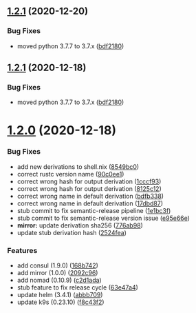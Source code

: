 ## [1.2.1](https://github.com/talismanco/talismanpkgs/compare/v1.2.0...v1.2.1) (2020-12-20)


### Bug Fixes

* moved python 3.7.7 to 3.7.x ([bdf2180](https://github.com/talismanco/talismanpkgs/commit/bdf2180041631d6530e547ee84b2ca84f68da9eb))

## [1.2.1](https://github.com/talismanco/talismanpkgs/compare/v1.2.0...v1.2.1) (2020-12-18)


### Bug Fixes

* moved python 3.7.7 to 3.7.x ([bdf2180](https://github.com/talismanco/talismanpkgs/commit/bdf2180041631d6530e547ee84b2ca84f68da9eb))

# [1.2.0](https://github.com/talismanco/talismanpkgs/compare/v1.1.0...v1.2.0) (2020-12-18)


### Bug Fixes

* add new derivations to shell.nix ([8549bc0](https://github.com/talismanco/talismanpkgs/commit/8549bc0ad7bf946e7a4bb1c7ae29f55a9c4b6f32))
* correct rustc version name ([90c0ee1](https://github.com/talismanco/talismanpkgs/commit/90c0ee12c1d755063e65107c4f39f41a9c32da35))
* correct wrong hash for output derivation ([1cccf93](https://github.com/talismanco/talismanpkgs/commit/1cccf931bdb9f4b35111215d9c6b7fa462282952))
* correct wrong hash for output derivation ([8125c12](https://github.com/talismanco/talismanpkgs/commit/8125c122bf5497db38926a8e6963122817753c75))
* correct wrong name in default derivation ([bdfb338](https://github.com/talismanco/talismanpkgs/commit/bdfb3386451e23c83b552714b4357cc4c3f41b4a))
* correct wrong name in default derivation ([17dbd87](https://github.com/talismanco/talismanpkgs/commit/17dbd87577db55b612be2dc983ce074e45de9812))
* stub commit to fix semantic-release pipeline ([1e1bc3f](https://github.com/talismanco/talismanpkgs/commit/1e1bc3f4c5ad36b51847d1e5c0f206f61bcd18ca))
* stub commit to fix semantic-release version issue ([e95e66e](https://github.com/talismanco/talismanpkgs/commit/e95e66ebe6403c070d2e64d4e8ab136706bca5e0))
* **mirror:** update derivation sha256 ([776ab98](https://github.com/talismanco/talismanpkgs/commit/776ab98a9e1c25bdc4ea9c9f833b8b167f8f84c9))
* update stub derivation hash ([2524fea](https://github.com/talismanco/talismanpkgs/commit/2524feaee84302dc168e33ef47e13a0441a79a5a))


### Features

* add consul (1.9.0) ([168b742](https://github.com/talismanco/talismanpkgs/commit/168b7420624d7a1d002a9743dcb9c1da8d1c4f41))
* add mirror (1.0.0) ([2092c96](https://github.com/talismanco/talismanpkgs/commit/2092c96d2f8c66e374438c094a3e710ec78bcac3))
* add nomad (0.10.9) ([c2d1ada](https://github.com/talismanco/talismanpkgs/commit/c2d1adae18be1d216144eff79410d3d8b3e931e1))
* stub feature to fix release cycle ([63e47a4](https://github.com/talismanco/talismanpkgs/commit/63e47a4c7d34d4d51cacb324acf82d320be5a1c7))
* update helm (3.4.1) ([abbb709](https://github.com/talismanco/talismanpkgs/commit/abbb7092d4e71d97162be803352ab9e26297621b))
* update k9s (0.23.10) ([f8c43f2](https://github.com/talismanco/talismanpkgs/commit/f8c43f2bf0d04cb053ef2b8d993e0a8dd3610ce2))
